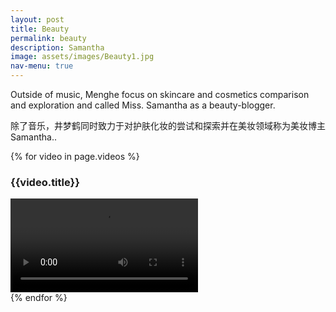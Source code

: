 ```yaml
---
layout: post
title: Beauty
permalink: beauty
description: Samantha
image: assets/images/Beauty1.jpg
nav-menu: true
---
```


Outside of music, Menghe focus on skincare and cosmetics comparison and exploration and called Miss. Samantha as a beauty-blogger. 

除了音乐，井梦鹤同时致力于对护肤化妆的尝试和探索并在美妆领域称为美妆博主Samantha..

<section class="videos">
  {% for video in page.videos %}
    <div class="video">
      <h3>{{video.title}}</h3>
      <video src="/assets/videos/{{video.filename}}" controls></video>
    </div>
  {% endfor %}
</section>